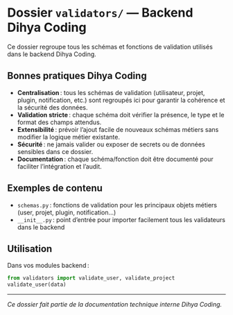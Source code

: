 # Dossier `validators/` — Backend Dihya Coding

Ce dossier regroupe tous les schémas et fonctions de validation utilisés dans le backend Dihya Coding.

## Bonnes pratiques Dihya Coding

- **Centralisation** : tous les schémas de validation (utilisateur, projet, plugin, notification, etc.) sont regroupés ici pour garantir la cohérence et la sécurité des données.
- **Validation stricte** : chaque schéma doit vérifier la présence, le type et le format des champs attendus.
- **Extensibilité** : prévoir l’ajout facile de nouveaux schémas métiers sans modifier la logique métier existante.
- **Sécurité** : ne jamais valider ou exposer de secrets ou de données sensibles dans ce dossier.
- **Documentation** : chaque schéma/fonction doit être documenté pour faciliter l’intégration et l’audit.

## Exemples de contenu

- `schemas.py` : fonctions de validation pour les principaux objets métiers (user, projet, plugin, notification…)
- `__init__.py` : point d’entrée pour importer facilement tous les validateurs dans le backend

## Utilisation

Dans vos modules backend :

```python
from validators import validate_user, validate_project
validate_user(data)
```

---

*Ce dossier fait partie de la documentation technique interne Dihya Coding.*